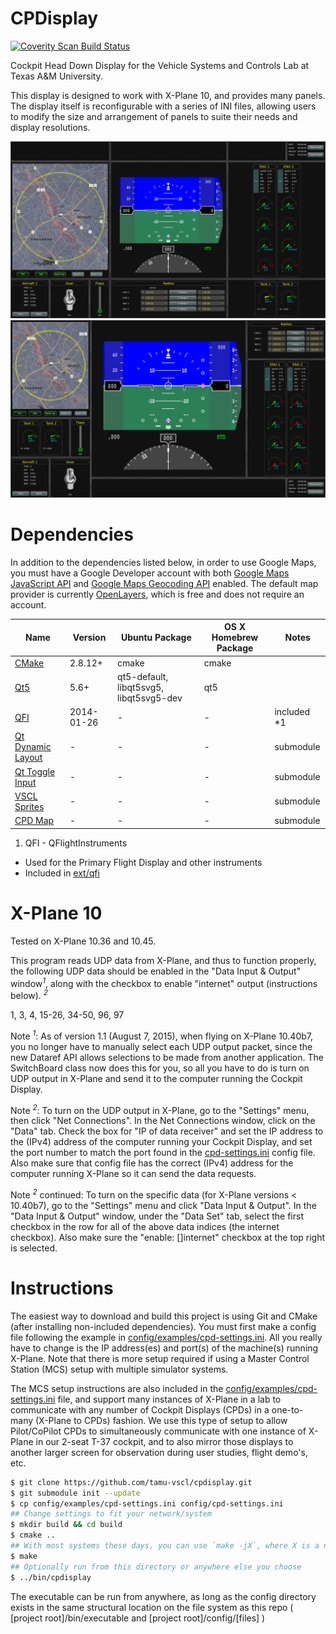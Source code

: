 CPDisplay
=========
<a href="https://scan.coverity.com/projects/tamu-vscl-cpdisplay">
  <img alt="Coverity Scan Build Status"
       src="https://img.shields.io/coverity/scan/8942.svg"/>
</a>

Cockpit Head Down Display for the Vehicle Systems and Controls Lab at Texas A&M University.

This display is designed to work with X-Plane 10, and provides many panels.  The display itself is reconfigurable with a series of INI files, allowing users to modify the size and arrangement of panels to suite their needs and display resolutions.


![Default Cockpit Display](images/v2.0.0-default.png)
![Alternate Cockpit Display Layout](images/v2.0.0-big-pfd.png)

Dependencies
============
In addition to the dependencies listed below, in order to use Google Maps, you must have a Google Developer
account with both
[Google Maps JavaScript API](https://developers.google.com/maps/documentation/javascript/) and
[Google Maps Geocoding API](https://developers.google.com/maps/documentation/geocoding/) enabled.  The default map provider is currently [OpenLayers](http://openlayers.org/), which is free and does not require an account.

 Name                                       | Version     | Ubuntu Package  | OS X Homebrew Package | Notes
--------------------------------------------|-------------|-----------------|-----------------------|-------
[CMake](http://www.cmake.org/)              | 2.8.12+     | cmake           | cmake                 |
[Qt5](http://qt-project.org/)               | 5.6+        | qt5-default, libqt5svg5, libqt5svg5-dev | qt5 |
[QFI](http://marekcel.pl/index.php?pg=qfi)  | 2014-01-26  | -               | -                     | included *1
[Qt Dynamic Layout](https://github.com/tamu-vscl/qt-dynamic-layout) | - | - | -                     | submodule
[Qt Toggle Input](https://github.com/tamu-vscl/qt-toggle-input)     | - | - | -                     | submodule
[VSCL Sprites](https://github.com/tamu-vscl/sprites) | -  | -               | -                     | submodule
[CPD Map](https://github.com/tamu-vscl/cpd-map) | -       | -               | -                     | submodule

1. QFI - QFlightInstruments
  * Used for the Primary Flight Display and other instruments
  * Included in [ext/qfi](ext/qfi)


X-Plane 10
==========
Tested on X-Plane 10.36 and 10.45.

This program reads UDP data from X-Plane, and thus to function properly, the following UDP data should be enabled in the "Data Input & Output" window<sup>*1*</sup>, along with the checkbox to enable "internet" output (instructions below). <sup>*2*</sup>

1, 3, 4, 15-26, 34-50, 96, 97

Note <sup>*1*</sup>: As of version 1.1 (August 7, 2015), when flying on X-Plane 10.40b7, you no longer have to manually select each UDP output packet, since the new Dataref API allows selections to be made from another application.  The SwitchBoard class now does this for you, so all you have to do is turn on UDP output in X-Plane and send it to the computer running the Cockpit Display.

Note <sup>*2*</sup>: To turn on the UDP output in X-Plane, go to the "Settings" menu, then click "Net Connections".  In the Net Connections window, click on the "Data" tab.  Check the box for "IP of data receiver" and set the IP address to the (IPv4) address of the computer running your Cockpit Display, and set the port number to match the port found in the [cpd-settings.ini](config/examples/cpd-settings.ini) config file.  Also make sure that config file has the correct (IPv4) address for the computer running X-Plane so it can send the data requests.

Note <sup>*2*</sup> continued: To turn on the specific data (for X-Plane versions < 10.40b7), go to the "Settings" menu and click "Data Input & Output".  In the "Data Input & Output" window, under the "Data Set" tab, select the first checkbox in the row for all of the above data indices (the internet checkbox).  Also make sure the "enable: []internet" checkbox at the top right is selected.


Instructions
============
The easiest way to download and build this project is using Git and CMake (after installing non-included dependencies).  You must first make a config file following the example in [config/examples/cpd-settings.ini](config/examples/cpd-settings.ini).  All you really have to change is the IP address(es) and port(s) of the machine(s) running X-Plane.  Note that there is more setup required if using a Master Control Station (MCS) setup with multiple simulator systems.

The MCS setup instructions are also included in the [config/examples/cpd-settings.ini](config/examples/cpd-settings.ini) file, and support many instances of X-Plane in a lab to communicate with any number of Cockpit Displays (CPDs) in a one-to-many (X-Plane to CPDs) fashion.  We use this type of setup to allow Pilot/CoPilot CPDs to simultaneously communicate with one instance of X-Plane in our 2-seat T-37 cockpit, and to also mirror those displays to another larger screen for observation during user studies, flight demo's, etc.

```bash
$ git clone https://github.com/tamu-vscl/cpdisplay.git
$ git submodule init --update
$ cp config/examples/cpd-settings.ini config/cpd-settings.ini
## Change settings to fit your network/system
$ mkdir build && cd build
$ cmake ..
## With most systems these days, you can use `make -jX`, where X is a number of processes to spawn to speed up the build
$ make
## Optionally run from this directory or anywhere else you choose
$ ../bin/cpdisplay
```

The executable can be run from anywhere, as long as the config directory exists in the same structural location on the file system as this repo ( [project root]/bin/executable and [project root]/config/[files] )

